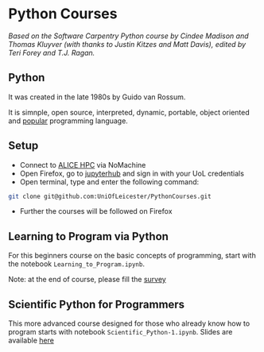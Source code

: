 # Python Courses
*Based on the Software Carpentry Python course by Cindee Madison and Thomas Kluyver (with thanks to Justin Kitzes and Matt Davis), edited by Teri Forey and T.J. Ragan.*

## Python
It was created in the late 1980s by Guido van Rossum.

It is simnple, open source, interpreted, dynamic, portable, object oriented 
and [popular](https://pypi.org/) programming language.

## Setup
- Connect to [ALICE HPC](https://alice-docs.le.ac.uk/) via NoMachine
- Open Firefox, go to [jupyterhub](https://jupyterhub.rcs.le.ac.uk/hub/login) and sign in with your UoL credentials
- Open terminal, type and enter the following command:
```sh
git clone git@github.com:UniOfLeicester/PythonCourses.git
```
- Further the courses will be followed on Firefox

## Learning to Program via Python
For this beginners course on the basic concepts of programming, start with the notebook `Learning_to_Program.ipynb`.

Note: at the end of course, please fill the [survey](https://app.onlinesurveys.jisc.ac.uk/s/leicester/learning-to-program-via-python)

## Scientific Python for Programmers
This more advanced course designed for those who already know how to program starts with notebook `Scientific_Python-1.ipynb`.
Slides are available [here](https://docs.google.com/presentation/d/1ts4tmB94niBYX0xKdxoNpsbaErdI88ZA9qp4aVQqhlE/edit?usp=sharing)
